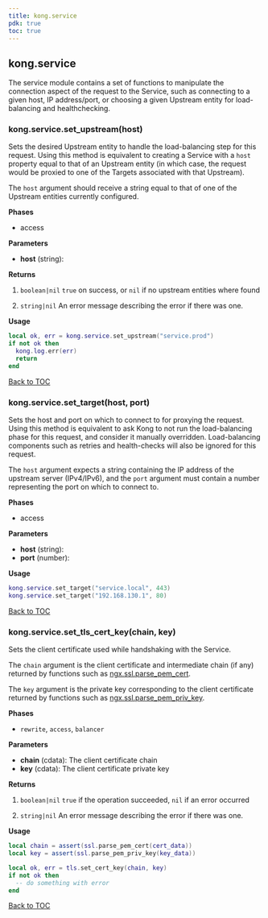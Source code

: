 ```yaml
---
title: kong.service
pdk: true
toc: true
---
```


## kong.service

The service module contains a set of functions to manipulate the connection
 aspect of the request to the Service, such as connecting to a given host, IP
 address/port, or choosing a given Upstream entity for load-balancing and
 healthchecking.



### kong.service.set_upstream(host)

Sets the desired Upstream entity to handle the load-balancing step for
 this request.  Using this method is equivalent to creating a Service with a
 `host` property equal to that of an Upstream entity (in which case, the
 request would be proxied to one of the Targets associated with that
 Upstream).

 The `host` argument should receive a string equal to that of one of the
 Upstream entities currently configured.


**Phases**

* access

**Parameters**

* **host** (string):

**Returns**

1.  `boolean|nil` `true` on success, or `nil` if no upstream entities
 where found

1.  `string|nil`  An error message describing the error if there was
 one.



**Usage**

``` lua
local ok, err = kong.service.set_upstream("service.prod")
if not ok then
  kong.log.err(err)
  return
end
```

[Back to TOC](#table-of-contents)


### kong.service.set_target(host, port)

Sets the host and port on which to connect to for proxying the request.
 Using this method is equivalent to ask Kong to not run the load-balancing
 phase for this request, and consider it manually overridden.
 Load-balancing components such as retries and health-checks will also be
 ignored for this request.

 The `host` argument expects a string containing the IP address of the
 upstream server (IPv4/IPv6), and the `port` argument must contain a number
 representing the port on which to connect to.


**Phases**

* access

**Parameters**

* **host** (string):
* **port** (number):

**Usage**

``` lua
kong.service.set_target("service.local", 443)
kong.service.set_target("192.168.130.1", 80)
```

[Back to TOC](#table-of-contents)


### kong.service.set_tls_cert_key(chain, key)

Sets the client certificate used while handshaking with the Service.

 The `chain` argument is the client certificate and intermediate chain (if any)
 returned by functions such as [ngx.ssl.parse\_pem\_cert](https://github.com/openresty/lua-resty-core/blob/master/lib/ngx/ssl.md#parse_pem_cert).

 The `key` argument is the private key corresponding to the client certificate
 returned by functions such as [ngx.ssl.parse\_pem\_priv\_key](https://github.com/openresty/lua-resty-core/blob/master/lib/ngx/ssl.md#parse_pem_priv_key).


**Phases**

* `rewrite`, `access`, `balancer`

**Parameters**

* **chain** (cdata):  The client certificate chain
* **key** (cdata):  The client certificate private key

**Returns**

1.  `boolean|nil` `true` if the operation succeeded, `nil` if an error occurred

1.  `string|nil` An error message describing the error if there was one.


**Usage**

``` lua
local chain = assert(ssl.parse_pem_cert(cert_data))
local key = assert(ssl.parse_pem_priv_key(key_data))

local ok, err = tls.set_cert_key(chain, key)
if not ok then
  -- do something with error
end
```

[Back to TOC](#table-of-contents)

